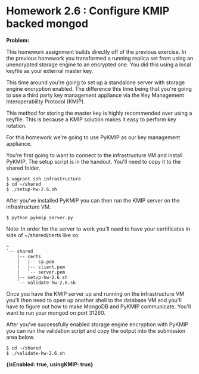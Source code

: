# Homework 2.6 : Configure KMIP backed mongod

**Problem:**

This homework assignment builds directly off of the previous exercise. In the previous homework you transformed a running replica set from using an unencrypted storage engine to an encrypted one. You did this using a local keyfile as your external master key.

This time around you're going to set up a standalone server with storage engine encryption enabled. The difference this time being that you're going to use a third party key management appliance via the Key Management Interoperability Protocol (KMIP).

This method for storing the master key is highly recommended over using a keyfile. This is because a KMIP solution makes it easy to perform key rotation.

For this homework we're going to use PyKMIP as our key management appliance.

You're first going to want to connect to the infrastructure VM and install PyKMIP. The setup script is in the handout. You'll need to copy it to the shared folder.

```
$ vagrant ssh infrastructure
$ cd ~/shared
$ ./setup-hw-2.6.sh
```

After you've installed PyKMIP you can then run the KMIP server on the infrastructure VM.

```
$ python pykmip_server.py
```
Note: In order for the server to work you'll need to have your certificates in side of ~/shared/certs like so:

```
~
`-- shared
    |-- certs
    |   |-- ca.pem
    |   |-- client.pem
    |   `-- server.pem
    |-- setup-hw-2.6.sh
    `-- validate-hw-2.6.sh
```

Once you have the KMIP server up and running on the infrastructure VM you'll then need to open up another shell to the database VM and you'll have to figure out how to make MongoDB and PyKMIP communicate. You'll want to run your mongod on port 31260.

After you've successfully enabled storage engine encryption with PyKMIP you can run the validation script and copy the output into the submission area below.

```
$ cd ~/shared
$ ./validate-hw-2.6.sh
```

**{isEnabled: true, usingKMIP: true}**